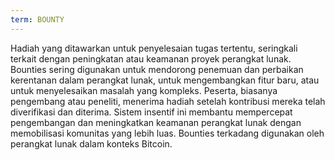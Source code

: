 ```yaml
---
term: BOUNTY
---
```


Hadiah yang ditawarkan untuk penyelesaian tugas tertentu, seringkali terkait dengan peningkatan atau keamanan proyek perangkat lunak. Bounties sering digunakan untuk mendorong penemuan dan perbaikan kerentanan dalam perangkat lunak, untuk mengembangkan fitur baru, atau untuk menyelesaikan masalah yang kompleks. Peserta, biasanya pengembang atau peneliti, menerima hadiah setelah kontribusi mereka telah diverifikasi dan diterima. Sistem insentif ini membantu mempercepat pengembangan dan meningkatkan keamanan perangkat lunak dengan memobilisasi komunitas yang lebih luas. Bounties terkadang digunakan oleh perangkat lunak dalam konteks Bitcoin.